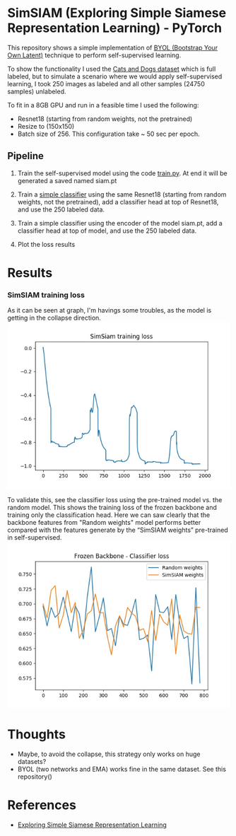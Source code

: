 # SimSIAM (Exploring Simple Siamese Representation Learning) - PyTorch

This repository shows a simple implementation of [BYOL (Bootstrap Your Own Latent)](https://arxiv.org/abs/2006.07733) technique to perform self-supervised learning.

To show the functionality I used the [Cats and Dogs dataset](https://www.microsoft.com/en-us/download/confirmation.aspx?id=54765) which is full labeled, but to simulate a scenario where we would apply self-supervised learning, I took 250 images as labeled and all other samples (24750 samples) unlabeled. 

To fit in a 8GB GPU and run in a feasible time I used the following:
- Resnet18 (starting from random weights, not the pretrained) 
- Resize to (150x150)
- Batch size of 256. 
This configuration take ~ 50 sec per epoch.

## Pipeline
1. Train the self-supervised model using the code [train.py](train.py). At end it will be generated a saved named siam.pt

2. Train a [simple classifier](classifier.py) using the same Resnet18 (starting from random weights, not the pretrained), add a classifier head at top of Resnet18, and use the 250 labeled data. 

3. Train a simple classifier using the encoder of the model siam.pt, add a classifier head at top of model, and use the 250 labeled data.

4. Plot the loss results


# Results
### SimSIAM training loss
As it can be seen at graph, I'm havings some troubles, as the model is getting in the collapse direction. 
<img src="siam.jpg">


To validate this, see the classifier loss using the pre-trained model vs. the random model. This shows the training loss of the frozen backbone and training only the classification head. Here we can saw clearly that the backbone features from "Random weights" model performs better compared with the features generate by the “SimSIAM weights” pre-trained in self-supervised.
<img src="loss.jpg">


# Thoughts
- Maybe, to avoid the collapse, this strategy only works on huge datasets? 
- BYOL (two networks and EMA) works fine in the same dataset. See this repository()


# References
- [Exploring Simple Siamese Representation Learning](https://arxiv.org/pdf/2011.10566.pdf)
